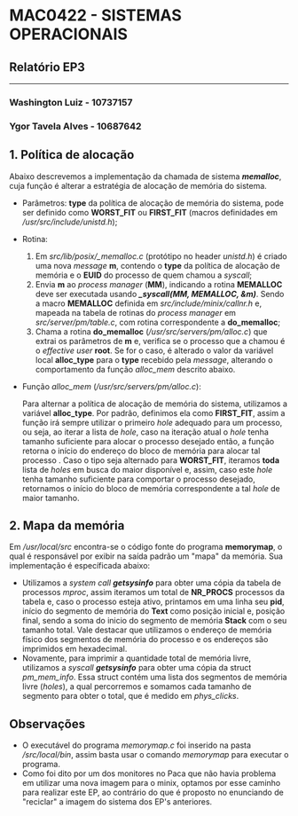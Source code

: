 # **MAC0422 - SISTEMAS OPERACIONAIS**

## Relatório EP3

------

### **Washington Luiz - 10737157**

### **Ygor Tavela Alves - 10687642**



## 1. **Política de alocação**

Abaixo descrevemos a implementação da chamada de sistema ***memalloc***, cuja função é alterar a estratégia de alocação de memória do sistema.  

- Parâmetros: **type** da política de alocação de memória do sistema, pode ser definido como **WORST_FIT** ou **FIRST_FIT** (macros definidades em */usr/src/include/unistd.h*);

- Rotina:
   1. Em *src/lib/posix/_memalloc.c* (protótipo no header *unistd.h*) é criado uma nova *message* **m**, contendo o **type** da política de alocação de memória e o **EUID** do processo de quem chamou a *syscall*;
   2. Envia **m** ao *process manager* (**MM**), indicando a rotina **MEMALLOC** deve ser executada usando ***_syscall(MM, MEMALLOC, &m)***. Sendo a macro **MEMALLOC** definida em *src/include/minix/callnr.h* e, mapeada na tabela de rotinas do *process manager* em *src/server/pm/table.c*, com rotina correspondente a **do_memalloc**;
   3. Chama a rotina **do_memalloc** (*/usr/src/servers/pm/alloc.c*) que extrai os parâmetros de **m** e, verifica se o processo que a chamou é o *effective user* **root**. Se for o caso, é alterado o valor da variável local **alloc_type** para o **type** recebido pela *message*, alterando o comportamento da função *alloc_mem* descrito abaixo.
   
- Função *alloc_mem* (*/usr/src/servers/pm/alloc.c*):

   Para alternar a política de alocação de memória do sistema, utilizamos a variável **alloc_type**. Por padrão, definimos ela como **FIRST_FIT**, assim a função irá sempre utilizar o primeiro *hole* adequado para um processo, ou seja, ao iterar a lista de *hole*, caso na iteração atual o *hole* tenha tamanho suficiente para alocar o processo desejado então, a função retorna o início do endereço do bloco de memória para alocar tal processo . Caso o tipo seja alternado para **WORST_FIT**, iteramos **toda** lista de *holes* em busca do maior disponível e, assim, caso este *hole* tenha tamanho suficiente para comportar o processo desejado, retornamos o início do bloco de memória correspondente a tal *hole* de maior tamanho. 



## 2. **Mapa da memória**

Em */usr/local/src* encontra-se o código fonte do programa **memorymap**, o qual é responsável por exibir na saída padrão um "mapa" da memória. Sua implementação é específicada abaixo:

- Utilizamos a *system call* ***getsysinfo*** para obter uma cópia da tabela de processos *mproc*, assim iteramos um total de **NR_PROCS** processos da tabela e, caso o processo esteja ativo, printamos em uma linha seu **pid**, início do segmento de memória do **Text** como posição inicial e, posição final, sendo a soma do inicio do segmento de memória **Stack** com o seu tamanho total. Vale destacar que utilizamos o endereço de memória físico dos segmentos de memória do processo e os endereços são imprimidos em hexadecimal. 
- Novamente, para imprimir a quantidade total de memória livre, utilizamos a *syscall* ***getsysinfo*** para obter uma cópia da struct *pm_mem_info*. Essa struct contém uma lista dos segmentos de memória livre (*holes*), a qual percorremos e somamos cada tamanho de segmento para obter o total, que é medido em *phys_clicks*.



## Observações

- O executável do programa *memorymap.c* foi inserido na pasta */src/local/bin*, assim basta usar o comando *memorymap* para executar o programa.
- Como foi dito por um dos monitores no Paca que não havia problema em utilizar uma nova imagem para o minix, optamos por esse caminho para realizar este EP, ao contrário do que é proposto no enunciando de "reciclar" a imagem do sistema dos EP's anteriores. 